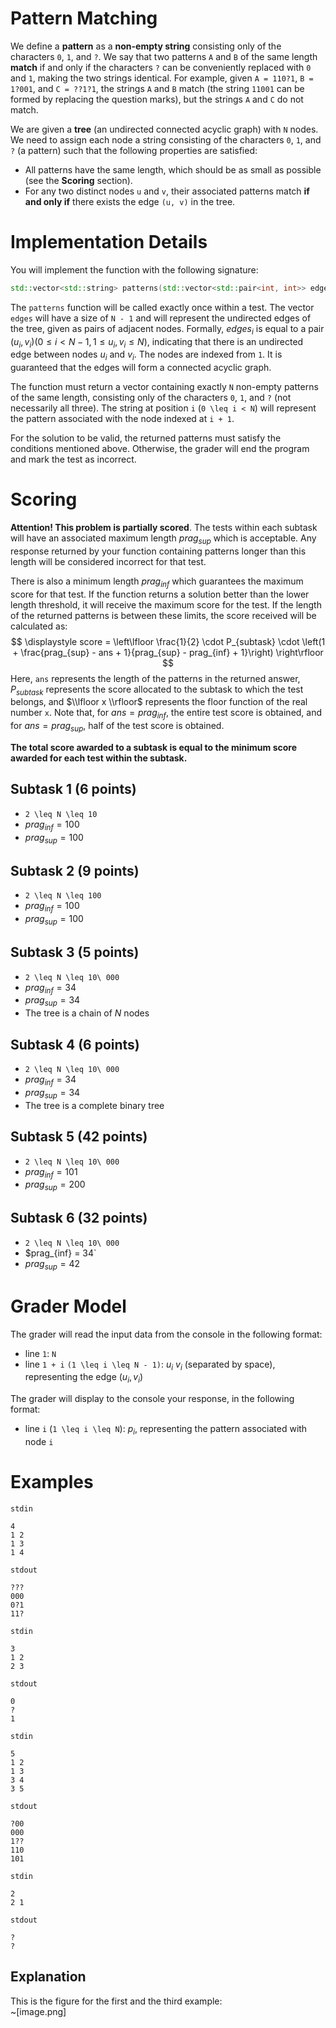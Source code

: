 # Pattern Matching

We define a **pattern** as a **non-empty string** consisting only of the characters `0`, `1`, and `?`. We say that two patterns `A` and `B` of the same length **match** if and only if the characters `?` can be conveniently replaced with `0` and `1`, making the two strings identical. For example, given `A = 110?1`, `B = 1?001`, and `C = ??1?1`, the strings `A` and `B` match (the string `11001` can be formed by replacing the question marks), but the strings `A` and `C` do not match.

We are given a **tree** (an undirected connected acyclic graph) with `N` nodes. We need to assign each node a string consisting of the characters `0`, `1`, and `?` (a pattern) such that the following properties are satisfied:
* All patterns have the same length, which should be as small as possible (see the **Scoring** section).
* For any two distinct nodes `u` and `v`, their associated patterns match **if and only if** there exists the edge `(u, v)` in the tree.

# Implementation Details
You will implement the function with the following signature:
```cpp
std::vector<std::string> patterns(std::vector<std::pair<int, int>> edges)
```
The `patterns` function will be called exactly once within a test. The vector `edges` will have a size of `N - 1` and will represent the undirected edges of the tree, given as pairs of adjacent nodes. Formally, $edges_i$ is equal to a pair $(u_i, v_i) (0 \le i < N - 1, 1 \le u_i, v_i \le N)$, indicating that there is an undirected edge between nodes $u_i$ and $v_i$. The nodes are indexed from `1`. It is guaranteed that the edges will form a connected acyclic graph.

The function must return a vector containing exactly `N` non-empty patterns of the same length, consisting only of the characters `0`, `1`, and `?` (not necessarily all three). The string at position `i` (`0 \leq i < N`) will represent the pattern associated with the node indexed at `i + 1`.

For the solution to be valid, the returned patterns must satisfy the conditions mentioned above. Otherwise, the grader will end the program and mark the test as incorrect.

# Scoring
**Attention! This problem is partially scored**. The tests within each subtask will have an associated maximum length $prag_{sup}$ which is acceptable. Any response returned by your function containing patterns longer than this length will be considered incorrect for that test.

There is also a minimum length $prag_{inf}$ which guarantees the maximum score for that test. If the function returns a solution better than the lower length threshold, it will receive the maximum score for the test. If the length of the returned patterns is between these limits, the score received will be calculated as:
$$ \displaystyle score = \left\lfloor \frac{1}{2} \cdot P_{subtask} \cdot \left(1 + \frac{prag_{sup} - ans + 1}{prag_{sup} - prag_{inf} + 1}\right) \right\rfloor $$
Here, `ans` represents the length of the patterns in the returned answer, $P_{subtask}$ represents the score allocated to the subtask to which the test belongs, and $\\lfloor x \\rfloor$ represents the floor function of the real number `x`. Note that, for $ans = prag_{inf}$, the entire test score is obtained, and for $ans = prag_{sup}$, half of the test score is obtained.

**The total score awarded to a subtask is equal to the minimum score awarded for each test within the subtask.**

## Subtask 1 (6 points)
* `2 \leq N \leq 10`
* $prag_{inf} = 100$
* $prag_{sup} = 100$
## Subtask 2 (9 points)
* `2 \leq N \leq 100`
* $prag_{inf} = 100$
* $prag_{sup} = 100$
## Subtask 3 (5 points)
* `2 \leq N \leq 10\ 000`
* $prag_{inf} = 34$
* $prag_{sup} = 34$
* The tree is a chain of $N$ nodes
## Subtask 4 (6 points)
* `2 \leq N \leq 10\ 000`
* $prag_{inf} = 34$
* $prag_{sup} = 34$
* The tree is a complete binary tree
## Subtask 5 (42 points)
* `2 \leq N \leq 10\ 000`
* $prag_{inf} = 101$
* $prag_{sup} = 200$
## Subtask 6 (32 points)
* `2 \leq N \leq 10\ 000`
* $prag_{inf} = 34`
* $prag_{sup} = 42$

# Grader Model
The grader will read the input data from the console in the following format:
* line `1`: `N`
* line `1 + i` `(1 \leq i \leq N - 1)`: $u_i \ v_i$ (separated by space), representing the edge $(u_i, v_i)$

The grader will display to the console your response, in the following format:
* line `i` (`1 \leq i \leq N`): $p_i$, representing the pattern associated with node `i`

# Examples
`stdin`
```
4
1 2
1 3
1 4
```
`stdout`
```
???
000
0?1
11?
```
`stdin`
```
3
1 2
2 3
```
`stdout`
```
0
?
1
```
`stdin`
```
5
1 2
1 3
3 4
3 5
```
`stdout`
```
?00
000
1??
110
101
```
`stdin`
```
2
2 1
```
`stdout`
```
?
?
```
Explanation
---
This is the figure for the first and the third example:
\
~[image.png]